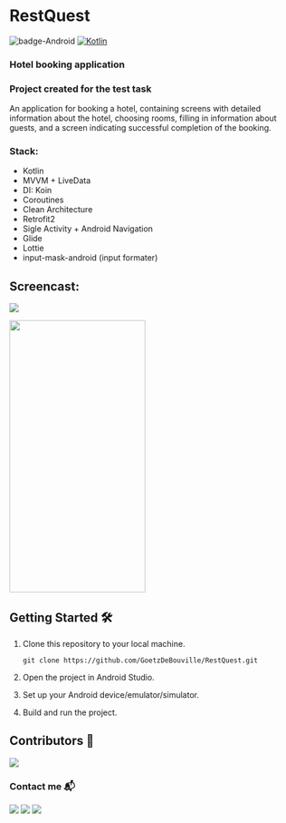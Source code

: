 # RestQuest

![badge-Android](https://img.shields.io/badge/Platform-Android-brightgreen?logo=android&style=plastic)
[![Kotlin](https://img.shields.io/badge/Kotlin-1.9.0-blue.svg?style=plastic&logo=kotlin)](https://kotlinlang.org)

### Hotel booking application
### Project created for the test task
An application for booking a hotel, containing screens with detailed information about the hotel, choosing rooms, filling in information about guests, and a screen indicating successful completion of the booking.
<br>
### Stack: 
- Kotlin
- MVVM + LiveData
- DI: Koin
- Coroutines
- Clean Architecture
- Retrofit2
- Sigle Activity + Android Navigation
- Glide
- Lottie
- input-mask-android (input formater)


## Screencast:

[![](https://img.shields.io/badge/YouTube-0077B5?style=for-the-badge&logo=youtube&logoColor=red)](https://youtu.be/ztorLIqy_I8?si=7g0rGUKLSa1bBcVI)

<img src="screencast.gif" width="240" height="480">


## Getting Started 🛠

1. Clone this repository to your local machine.
    ```text
    git clone https://github.com/GoetzDeBouville/RestQuest.git
    ```

2. Open the project in Android Studio.

4. Set up your Android device/emulator/simulator.

5. Build and run the project.


## Contributors 📢

<a href="https://github.com/GoetzDeBouville/RestQuest/graphs/contributors">
    <img src="https://contrib.rocks/image?repo=GoetzDeBouville/RestQuest"/>
</a>


### Contact me  📬

<p align="left">

[![](https://img.shields.io/badge/LinkedIn-0077B5?style=for-the-badge&logo=linkedin&logoColor=white)](https://www.linkedin.com/in/aleksey-zinchenko-9b3760252/)
[![](https://img.shields.io/badge/Telegram-0077B5?style=for-the-badge&logo=telegram&logoColor=white)](https://t.me/heoderer)
[![](https://img.shields.io/badge/Facebook-0077B5?style=for-the-badge&logo=facebook&logoColor=white)](https://www.facebook.com/double.conscience)
</p>
